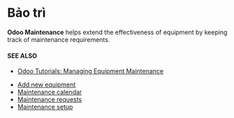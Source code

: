 # Bảo trì

**Odoo Maintenance** helps extend the effectiveness of equipment by keeping track of maintenance
requirements.

#### SEE ALSO
- [Odoo Tutorials: Managing Equipment Maintenance](https://www.odoo.com/slides/slide/managing-equipment-maintenance-709)

* [Add new equipment](add_new_equipment.md)
* [Maintenance calendar](maintenance_calendar.md)
* [Maintenance requests](maintenance_requests.md)
* [Maintenance setup](maintenance_setup.md)

